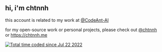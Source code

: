 ## hi, i'm chtnnh

this account is related to my work at [@CodeAnt-AI](https://github.com/CodeAnt-AI)

for my open-source work or personal projects, please check out [@chtnnh](https://github.com/chtnnh) or https://chtnnh.me

<a href="https://wakatime.com/@551bf8f7-544e-4495-be9d-de82cda4385c"><img src="https://wakatime.com/badge/user/551bf8f7-544e-4495-be9d-de82cda4385c.svg" alt="Total time coded since Jul 22 2022" /></a>

